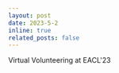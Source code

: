 ```yaml
---
layout: post
date: 2023-5-2
inline: true
related_posts: false
---
```

Virtual Volunteering at EACL'23
